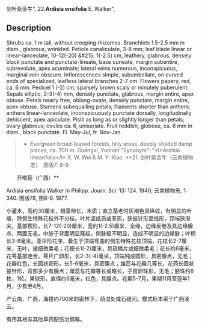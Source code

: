 剑叶紫金牛",
22.**Ardisia ensifolia** E. Walker",

## Description
Shrubs ca. 1 m tall, without creeping rhizomes. Branchlets 1.5-2.5 mm in diam., glabrous, wrinkled. Petiole canaliculate, 3-8 mm; leaf blade linear or linear-lanceolate, 10-12(-20) &amp;#215; 1(-2.5) cm, leathery, glabrous, densely black punctate and punctate-lineate, base cuneate, margin subentire, subrevolute, apex acuminate; lateral veins numerous, inconspicuous, marginal vein obscure. Inflorescences simple, subumbellate, on curved ends of specialized, leafless lateral branches 2-7 cm. Flowers papery, red, ca. 6 mm. Pedicel 1 (-2) cm, sparsely brown scaly or minutely puberulent. Sepals elliptic, 2-3(-4) mm, densely punctate, glabrous, margin entire, apex obtuse. Petals nearly free, oblong-ovate, densely punctate, margin entire, apex obtuse. Stamens subequalling petals; filaments shorter than anthers; anthers linear-lanceolate, inconspicuously punctate dorsally, longitudinally dehiscent, apex apiculate. Pistil as long as or slightly longer than petals; ovary glabrous; ovules ca. 6, uniseriate. Fruit reddish, globose, ca. 6 mm in diam., black punctate. Fl. May-Jul, fr. Nov-Jan.

> * Evergreen broad-leaved forests, hilly areas, deeply shaded damp places; ca. 700 m. Guangxi, Yunnan
  "Synonym": "&lt;I&gt;Ardisia linearifolia&lt;/I&gt; X. W. Wei &amp; M. Y. Xiao.
**21. 剑叶紫金牛（云南植物志）　图版7: 8-9
<p style='text-indent:28px'>开喉箭（广西）**

Ardisia ensifolia Walker in Philipp. Journ. Sci. 13: 124. 1940; 云南植物志, 1: 340. 图版78, 图8-9. 1977. 

小灌木，高约30厘米，根茎伸长，木质；直立茎老时灰褐色具纵纹，有明显的叶痕，除侧生特殊花枝外不分枝。叶片坚纸质或革质，狭披针形至线形，顶端狭渐尖，基部楔形，长7-12(-20)厘米，宽约1(-2.5)厘米，全缘，边缘反卷及具边缘腺点，两面无毛，中脉于背面明显隆起，侧脉极不明显，连成不明显的边缘脉；叶柄长3-8毫米。亚伞形花序，着生于顶端弯曲的侧生特殊花枝顶端，花枝长2-7厘米，无叶，被细微柔毛；花梗长1(-2)厘米，具疏鳞片或细微柔毛；花长约6毫米，花萼基部连合，萼片广卵形，长2-3(-4)毫米，顶端钝或圆形，具密腺点，无毛；花瓣红色，长圆状卵形，长5-6毫米，具密腺点；雄蕊与花瓣几等长，花药长圆状披针形，背部多少有腺点；雌蕊与花瓣等长或略长，子房卵珠形，无毛；胚珠约6枚，1轮。果球形，直径约6毫米，红色，具腺点。花期5-7月，果期11月至翌年1月，少有至4月。

产云南、广西，海拔约700米的密林下，荫湿处或石缝间。模式标本采于广西凌云。

有用其根与其他草药配伍治鹅喉。
